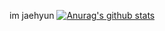 im jaehyun
[![Anurag's github stats](https://github-readme-stats.vercel.app/api?username={jjeom122}&show_icons=true&theme={theme})](https://github.com/{jjeom122}/github-readme-stats)
